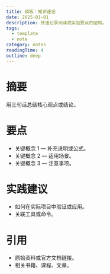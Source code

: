 ```yaml
---
title: 模板：知识速记
date: 2025-01-01
description: 快速记录阅读或实验要点的结构。
tags:
  - template
  - note
category: notes
readingTime: 4
outline: deep
---
```


# 摘要
用三句话总结核心观点或结论。

# 要点
- 关键概念 1 — 补充说明或公式。
- 关键概念 2 — 适用场景。
- 关键概念 3 — 注意事项。

# 实践建议
- 如何在实际项目中验证或应用。
- 关联工具或命令。

# 引用
- 原始资料或官方文档链接。
- 相关书籍、课程、文章。
